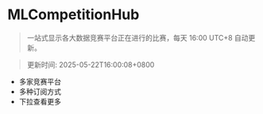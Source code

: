 # MLCompetitionHub

> 一站式显示各大数据竞赛平台正在进行的比赛，每天 16:00 UTC+8 自动更新。
  
> 更新时间: 2025-05-22T16:00:08+0800 

* 多家竞赛平台
* 多种订阅方式
* 下拉查看更多